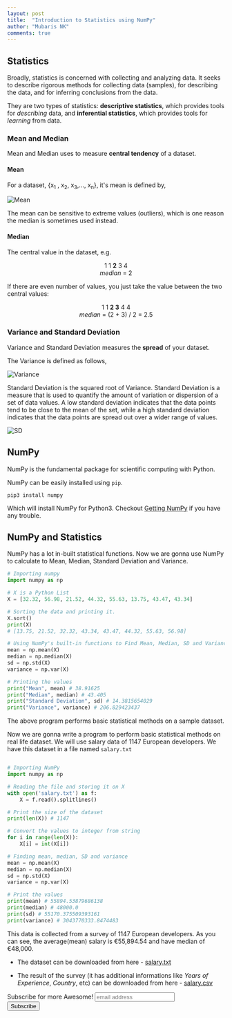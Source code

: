```yaml
---
layout: post
title:  "Introduction to Statistics using NumPy"
author: "Mubaris NK"
comments: true
---
```


## Statistics

Broadly, statistics is concerned with collecting and analyzing data. It seeks to describe rigorous methods for collecting data (samples), for describing the data, and for inferring conclusions from the data.

They are two types of statistics: **descriptive statistics**, which provides tools for *describing* data, and **inferential statistics**, which provides tools for *learning* from data.

### Mean and Median

Mean and Median uses to measure **central tendency** of a dataset.

#### Mean

For a dataset, {x<sub>1</sub> , x<sub>2</sub>, x<sub>3</sub>,..., x<sub>n</sub>}, it's mean is defined by,

![Mean](https://i.imgur.com/Xt1NaDy.png)

The mean can be sensitive to extreme values (outliers), which is one reason the median is sometimes used instead.

#### Median

The central value in the dataset, e.g.

<center>1 1 <b>2</b> 3 4</center>

<center><i>median</i> = 2</center>

If there are even number of values, you just take the value between the two central values:


<center>1 1 <b>2 3</b> 4 4</center>

<center><i>median</i> = (2 + 3) / 2 = 2.5</center>

### Variance and Standard Deviation

Variance and Standard Deviation measures the **spread** of your dataset.

The Variance is defined as follows,

![Variance](https://i.imgur.com/a10dUVp.jpg)

Standard Deviation is the squared root of Variance. Standard Deviation is a measure that is used to quantify the amount of variation or dispersion of a set of data values. A low standard deviation indicates that the data points tend to be close to the mean of the set, while a high standard deviation indicates that the data points are spread out over a wider range of values.

![SD](https://i.imgur.com/MN7jU2h.jpg)

## NumPy

NumPy is the fundamental package for scientific computing with Python.

NumPy can be easily installed using `pip`.

`pip3 install numpy`

Which will install NumPy for Python3. Checkout [Getting NumPy](https://www.scipy.org/scipylib/download.html) if you have any trouble.

## NumPy and Statistics

NumPy has a lot in-built statistical functions. Now we are gonna use NumPy to calculate to Mean, Median, Standard Deviation and Variance.

```python
# Importing numpy
import numpy as np

# X is a Python List
X = [32.32, 56.98, 21.52, 44.32, 55.63, 13.75, 43.47, 43.34]

# Sorting the data and printing it.
X.sort()
print(X)
# [13.75, 21.52, 32.32, 43.34, 43.47, 44.32, 55.63, 56.98]

# Using NumPy's built-in functions to Find Mean, Median, SD and Variance
mean = np.mean(X)
median = np.median(X)
sd = np.std(X)
variance = np.var(X)

# Printing the values
print("Mean", mean) # 38.91625
print("Median", median) # 43.405
print("Standard Deviation", sd) # 14.3815654029
print("Variance", variance) # 206.829423437

```

The above program performs basic statistical methods on a sample dataset.

Now we are gonna write a program to perform basic statistical methods on real life dataset. We will use salary data of 1147 European developers. We have this dataset in a file named `salary.txt`

```python

# Importing NumPy
import numpy as np

# Reading the file and storing it on X
with open('salary.txt') as f:
	X = f.read().splitlines()

# Print the size of the dataset
print(len(X)) # 1147

# Convert the values to integer from string
for i in range(len(X)):
	X[i] = int(X[i])

# Finding mean, median, SD and variance
mean = np.mean(X)
median = np.median(X)
sd = np.std(X)
variance = np.var(X)

# Print the values
print(mean) # 55894.53879686138
print(median) # 48000.0
print(sd) # 55170.375509393161
print(variance) # 3043770333.8474483

```

This data is collected from a survey of 1147 European developers. As you can see, the average(mean) salary is €55,894.54 and have median of €48,000.

* The dataset can be downloaded from here - <a href="https://mubaris.com/files/salary.txt" onClick="ga('send', 'event', { eventCategory: 'salary', eventAction: 'click', eventLabel: 'salary.txt', eventValue: 1});">salary.txt</a>

* The result of the survey (it has additional informations like *Years of Experience*, *Country*, etc) can be downloaded from here - <a href="https://mubaris.com/files/salary.csv" onClick="ga('send', 'event', { eventCategory: 'salary', eventAction: 'click', eventLabel: 'salary.txt', eventValue: 1});">salary.csv</a>


<div id="mc_embed_signup">
<form action="//mubaris.us16.list-manage.com/subscribe/post?u=f9e9a4985cce81e89169df2bf&amp;id=3654da5463" method="post" id="mc-embedded-subscribe-form" name="mc-embedded-subscribe-form" class="validate" target="_blank" novalidate>
    <div id="mc_embed_signup_scroll">
	<label for="mce-EMAIL">Subscribe for more Awesome!</label>
	<input type="email" value="" name="EMAIL" class="email" id="mce-EMAIL" placeholder="email address" required>
    <!-- real people should not fill this in and expect good things - do not remove this or risk form bot signups-->
    <div style="position: absolute; left: -5000px;" aria-hidden="true"><input type="text" name="b_f9e9a4985cce81e89169df2bf_3654da5463" tabindex="-1" value=""></div>
    <div class="clear"><input type="submit" value="Subscribe" name="subscribe" id="mc-embedded-subscribe" class="button"></div>
    </div>
</form>
</div>